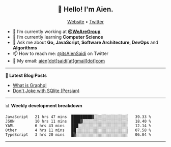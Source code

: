 <h2 align="center">👋 Hello! I'm Aien.</h2>
<p align="center">
  <a href="https://aien.me">Website</a> •
  <a href="https://twitter.com/itsAienSaidi">Twitter</a>
</p>


- 🔭 I’m currently working at **[@WeAreGroup](https://wearegroup.de/)**
- 🌱 I’m currently learning **Computer Science**
- 💬 Ask me about **Go, JavaScript, Software Architecture, DevOps** and **Algorithms**
- 📫 How to reach me: [@itsAienSaidi](https://twitter.com/itsAienSaidi) on Twitter
- 📧 My email: [aien[dot]saidi[at]gmail[dot]com](mailto:aien.saidi@gmail.com)

-------

**📝 Latest Blog Posts**

<!-- BLOG-POST-LIST:START -->
- [What is Graphql](https://aien.me/blog/what-is-graphql)
- [Don't Joke with SQlite (Persian)](https://fa.aien.me/با-sqlite-شوخی-نکنیم/)
<!-- BLOG-POST-LIST:END -->

-------

📊 **Weekly development breakdown**
<!--START_SECTION:waka-->
```text
JavaScript   21 hrs 47 mins  █████████▓░░░░░░░░░░░░░░░   39.33 % 
JSON         10 hrs 11 mins  ████▓░░░░░░░░░░░░░░░░░░░░   18.40 % 
YAML         6 hrs 43 mins   ███░░░░░░░░░░░░░░░░░░░░░░   12.14 % 
Other        4 hrs 11 mins   ██░░░░░░░░░░░░░░░░░░░░░░░   07.58 % 
TypeScript   3 hrs 20 mins   █▓░░░░░░░░░░░░░░░░░░░░░░░   06.04 % 
```
<!--END_SECTION:waka-->

-------

